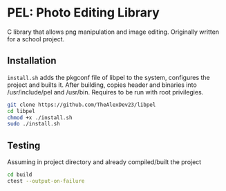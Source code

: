 # PEL: Photo Editing Library

C library that allows png manipulation and image editing. Originally written for a school project.

## Installation

`install.sh` adds the pkgconf file of libpel to the system, configures the project and builts it.
After building, copies header and binaries into /usr/include/pel and /usr/bin.
Requires to be run with root privilegies.

```bash
git clone https://github.com/TheAlexDev23/libpel
cd libpel
chmod +x ./install.sh
sudo ./install.sh
```

## Testing

Assuming in project directory and already compiled/built the project
```bash
cd build
ctest --output-on-failure
```